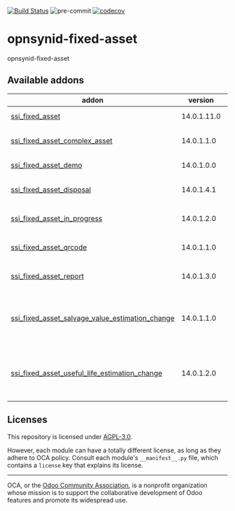 [![Build Status](https://travis-ci.com/open-synergy/opnsynid-fixed-asset.svg?branch=14.0)](https://travis-ci.com/open-synergy/opnsynid-fixed-asset)
![pre-commit](https://github.com/open-synergy/opnsynid-fixed-asset/actions/workflows/pre-commit.yml/badge.svg)
[![codecov](https://codecov.io/gh/open-synergy/opnsynid-fixed-asset/branch/14.0/graph/badge.svg)](https://codecov.io/gh/open-synergy/opnsynid-fixed-asset)

<!-- /!\ do not modify above this line -->

# opnsynid-fixed-asset

opnsynid-fixed-asset

<!-- /!\ do not modify below this line -->

<!-- prettier-ignore-start -->

[//]: # (addons)

Available addons
----------------
addon | version | maintainers | summary
--- | --- | --- | ---
[ssi_fixed_asset](ssi_fixed_asset/) | 14.0.1.11.0 |  | Fixed Asset
[ssi_fixed_asset_complex_asset](ssi_fixed_asset_complex_asset/) | 14.0.1.1.0 |  | Complex Fixed Asset
[ssi_fixed_asset_demo](ssi_fixed_asset_demo/) | 14.0.1.0.0 |  | Fixed Asset
[ssi_fixed_asset_disposal](ssi_fixed_asset_disposal/) | 14.0.1.4.1 |  | Fixed Asset Disposal
[ssi_fixed_asset_in_progress](ssi_fixed_asset_in_progress/) | 14.0.1.2.0 |  | Fixed Asset In Progress
[ssi_fixed_asset_qrcode](ssi_fixed_asset_qrcode/) | 14.0.1.1.0 |  | Fixed Asset QR Code
[ssi_fixed_asset_report](ssi_fixed_asset_report/) | 14.0.1.3.0 |  | Fixed Asset Report
[ssi_fixed_asset_salvage_value_estimation_change](ssi_fixed_asset_salvage_value_estimation_change/) | 14.0.1.1.0 |  | Fixed Asset Salvage Value Estimation Change
[ssi_fixed_asset_useful_life_estimation_change](ssi_fixed_asset_useful_life_estimation_change/) | 14.0.1.2.0 |  | Fixed Asset Useful Life Estimation Change

[//]: # (end addons)

<!-- prettier-ignore-end -->

## Licenses

This repository is licensed under [AGPL-3.0](LICENSE).

However, each module can have a totally different license, as long as they adhere to OCA
policy. Consult each module's `__manifest__.py` file, which contains a `license` key
that explains its license.

----

OCA, or the [Odoo Community Association](http://odoo-community.org/), is a nonprofit
organization whose mission is to support the collaborative development of Odoo features
and promote its widespread use.
